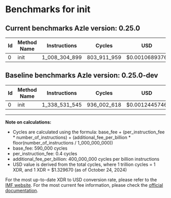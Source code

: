 # Benchmarks for init

## Current benchmarks Azle version: 0.25.0

| Id  | Method Name | Instructions  | Cycles      | USD           | USD/Million Calls | Change                                  |
| --- | ----------- | ------------- | ----------- | ------------- | ----------------- | --------------------------------------- |
| 0   | init        | 1_008_304_899 | 803_911_959 | $0.0010689376 | $1_068.93         | <font color="green">-330_226_646</font> |

## Baseline benchmarks Azle version: 0.25.0-dev

| Id  | Method Name | Instructions  | Cycles      | USD           | USD/Million Calls |
| --- | ----------- | ------------- | ----------- | ------------- | ----------------- |
| 0   | init        | 1_338_531_545 | 936_002_618 | $0.0012445746 | $1_244.57         |

---

**Note on calculations:**

- Cycles are calculated using the formula: base_fee + (per_instruction_fee \* number_of_instructions) + (additional_fee_per_billion \* floor(number_of_instructions / 1_000_000_000))
- base_fee: 590_000 cycles
- per_instruction_fee: 0.4 cycles
- additional_fee_per_billion: 400_000_000 cycles per billion instructions
- USD value is derived from the total cycles, where 1 trillion cycles = 1 XDR, and 1 XDR = $1.329670 (as of October 24, 2024)

For the most up-to-date XDR to USD conversion rate, please refer to the [IMF website](https://www.imf.org/external/np/fin/data/rms_sdrv.aspx).
For the most current fee information, please check the [official documentation](https://internetcomputer.org/docs/current/developer-docs/gas-cost#execution).
